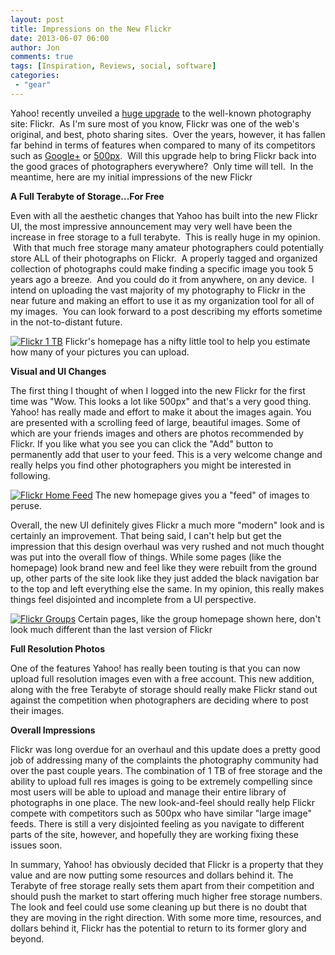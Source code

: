 ```yaml
---
layout: post
title: Impressions on the New Flickr
date: 2013-06-07 06:00
author: Jon
comments: true
tags: [Inspiration, Reviews, social, software]
categories:
 - "gear"
---
```

<p>Yahoo! recently unveiled a <a href="http://www.theverge.com/2013/5/20/4349442/yahoo-unveils-the-new-flickr-with-one-terabyte-of-free-space" target="_blank">huge upgrade</a> to the well-known photography site: Flickr.  As I'm sure most of you know, Flickr was one of the web's original, and best, photo sharing sites.  Over the years, however, it has fallen far behind in terms of features when compared to many of its competitors such as <a href="http://plus.google.com" target="_blank">Google+</a> or <a href="http://500px.com" target="_blank">500px</a>.  Will this upgrade help to bring Flickr back into the good graces of photographers everywhere?  Only time will tell.  In the meantime, here are my initial impressions of the new Flickr</p>

<strong>A Full Terabyte of Storage...For Free</strong>

<p>Even with all the aesthetic changes that Yahoo has built into the new Flickr UI, the most impressive announcement may very well have been the increase in free storage to a full terabyte.  This is really huge in my opinion.  With that much free storage many amateur photographers could potentially store ALL of their photographs on Flickr.  A properly tagged and organized collection of photographs could make finding a specific image you took 5 years ago a breeze.  And you could do it from anywhere, on any device.  I intend on uploading the vast majority of my photography to Flickr in the near future and making an effort to use it as my organization tool for all of my images.  You can look forward to a post describing my efforts sometime in the not-to-distant future.</p>

<p class="post-image"><a href="http://thecloseupproject.com/wp-content/uploads/2013/05/Flickr1.jpg"><img class="size-full wp-image-413" alt="Flickr 1 TB" src="http://thecloseupproject.com/wp-content/uploads/2013/05/Flickr1.jpg" /></a> Flickr's homepage has a nifty little tool to help you estimate how many of your pictures you can upload.</p>

<strong>Visual and UI Changes</strong>

<p>
The first thing I thought of when I logged into the new Flickr for the first time was "Wow. This looks a lot like 500px" and that's a very good thing.  Yahoo! has really made and effort to make it about the images again.  You are presented with a scrolling feed of large, beautiful images.  Some of which are your friends images and others are photos recommended by Flickr. If you like what you see you can click the "Add" button to permanently add that user to your feed.  This is a very welcome change and really helps you find other photographers you might be interested in following.  
</p>

<p class="post-image"><a href="http://thecloseupproject.com/wp-content/uploads/2013/06/Screen-shot-2013-06-06-at-9.25.40-PM.png"><img src="http://thecloseupproject.com/wp-content/uploads/2013/06/Screen-shot-2013-06-06-at-9.25.40-PM.png" alt="Flickr Home Feed" /></a> The new homepage gives you a "feed" of images to peruse.</p>

<p>
Overall, the new UI definitely gives Flickr a much more "modern" look and is certainly an improvement.  That being said, I can't help but get the impression that this design overhaul was very rushed and not much thought was put into the overall flow of things.  While some pages (like the homepage) look brand new and feel like they were rebuilt from the ground up, other parts of the site look like they just added the black navigation bar to the top and left everything else the same. In my opinion, this really makes things feel disjointed and incomplete from a UI perspective.
</p>

<p class="post-image"><a href="http://thecloseupproject.com/wp-content/uploads/2013/06/Screen-shot-2013-06-06-at-9.14.19-PM.png"><img src="http://thecloseupproject.com/wp-content/uploads/2013/06/Screen-shot-2013-06-06-at-9.14.19-PM.png" alt="Flickr Groups" /></a> Certain pages, like the group homepage shown here, don't look much different than the last version of Flickr</p>

<strong>Full Resolution Photos</strong>
<p>
One of the features Yahoo! has really been touting is that you can now upload full resolution images even with a free account. This new addition, along with the free Terabyte of storage should really make Flickr stand out against the competition when photographers are deciding where to post their images.   
</p>

<strong>Overall Impressions</strong>
<p>
Flickr was long overdue for an overhaul and this update does a pretty good job of addressing many of the complaints the photography community had over the past couple years.  The combination of 1 TB of free storage and the ability to upload full res images is going to be extremely compelling since most users will be able to upload and manage their entire library of photographs in one place.  The new look-and-feel should really help Flickr compete with competitors such as 500px who have similar "large image" feeds.  There is still a very disjointed feeling as you navigate to different parts of the site, however, and hopefully they are working fixing these issues soon.  
</p>

<p>
In summary, Yahoo! has obviously decided that Flickr is a property that they value and are now putting some resources and dollars behind it.  The Terabyte of free storage really sets them apart from their competition and should push the market to start offering much higher free storage numbers.  The look and feel could use some cleaning up but there is no doubt that they are moving in the right direction.  With some more time, resources, and dollars behind it, Flickr has the potential to return to its former glory and beyond.
</p>

